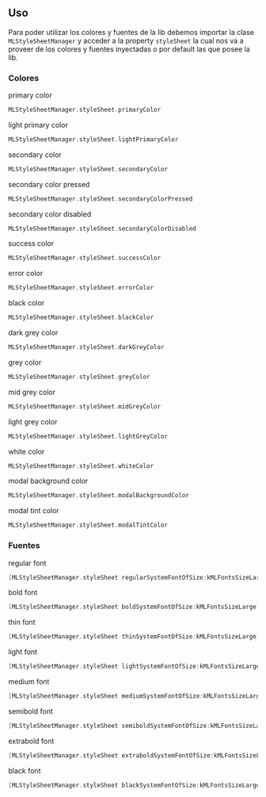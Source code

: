 ## Uso
Para poder utilizar los colores y fuentes de la lib debemos importar la clase `MLStyleSheetManager` y acceder a la property `styleSheet` la cual nos va a proveer de los colores y fuentes inyectadas o por default las que posee la lib.

### Colores
primary color
```objective-c
MLStyleSheetManager.styleSheet.primaryColor
```

light primary color
```objective-c
MLStyleSheetManager.styleSheet.lightPrimaryColor
```

secondary color
```objective-c
MLStyleSheetManager.styleSheet.secondaryColor
```

secondary color pressed
```objective-c
MLStyleSheetManager.styleSheet.secondaryColorPressed
```

secondary color disabled
```objective-c
MLStyleSheetManager.styleSheet.secondaryColorDisabled
```

success color
```objective-c
MLStyleSheetManager.styleSheet.successColor
```

error color
```objective-c
MLStyleSheetManager.styleSheet.errorColor
```

black color
```objective-c 
MLStyleSheetManager.styleSheet.blackColor
```

dark grey color
```objective-c
MLStyleSheetManager.styleSheet.darkGreyColor
```

grey color
```objective-c
MLStyleSheetManager.styleSheet.greyColor
```

mid grey color
```objective-c
MLStyleSheetManager.styleSheet.midGreyColor
```

light grey color
```objective-c
MLStyleSheetManager.styleSheet.lightGreyColor
```

white color
```objective-c
MLStyleSheetManager.styleSheet.whiteColor
```

modal background color
```objective-c
MLStyleSheetManager.styleSheet.modalBackgroundColor
```

modal tint color
```objective-c
MLStyleSheetManager.styleSheet.modalTintColor
```

### Fuentes
regular font
```objective-c
[MLStyleSheetManager.styleSheet regularSystemFontOfSize:kMLFontsSizeLarge];
```

bold font
```objective-c
[MLStyleSheetManager.styleSheet boldSystemFontOfSize:kMLFontsSizeLarge];
```

thin font
```objective-c
[MLStyleSheetManager.styleSheet thinSystemFontOfSize:kMLFontsSizeLarge];
```

light font
```objective-c
[MLStyleSheetManager.styleSheet lightSystemFontOfSize:kMLFontsSizeLarge];
```

medium font
```objective-c
[MLStyleSheetManager.styleSheet mediumSystemFontOfSize:kMLFontsSizeLarge];
```

semibold font
```objective-c
[MLStyleSheetManager.styleSheet semiboldSystemFontOfSize:kMLFontsSizeLarge];
```

extrabold font
```objective-c
[MLStyleSheetManager.styleSheet extraboldSystemFontOfSize:kMLFontsSizeLarge];
```

black font
```objective-c
[MLStyleSheetManager.styleSheet blackSystemFontOfSize:kMLFontsSizeLarge];
```